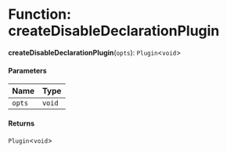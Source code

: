 # Function: createDisableDeclarationPlugin

**createDisableDeclarationPlugin**(`opts`): `Plugin`<`void`>

#### Parameters

| Name | Type |
| :------ | :------ |
| `opts` | `void` |

#### Returns

`Plugin`<`void`>

